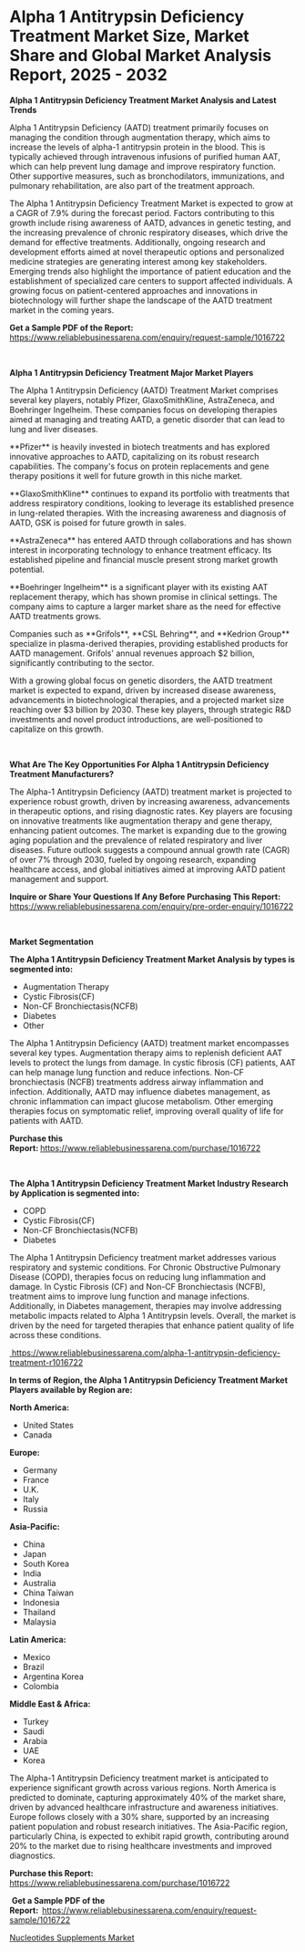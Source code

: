 <p><h1>Alpha 1 Antitrypsin Deficiency Treatment Market Size, Market Share and Global Market Analysis Report, 2025 - 2032</h1></p><p><strong>Alpha 1 Antitrypsin Deficiency Treatment Market Analysis and Latest Trends</strong></p>
<p><p>Alpha 1 Antitrypsin Deficiency (AATD) treatment primarily focuses on managing the condition through augmentation therapy, which aims to increase the levels of alpha-1 antitrypsin protein in the blood. This is typically achieved through intravenous infusions of purified human AAT, which can help prevent lung damage and improve respiratory function. Other supportive measures, such as bronchodilators, immunizations, and pulmonary rehabilitation, are also part of the treatment approach.</p><p>The Alpha 1 Antitrypsin Deficiency Treatment Market is expected to grow at a CAGR of 7.9% during the forecast period. Factors contributing to this growth include rising awareness of AATD, advances in genetic testing, and the increasing prevalence of chronic respiratory diseases, which drive the demand for effective treatments. Additionally, ongoing research and development efforts aimed at novel therapeutic options and personalized medicine strategies are generating interest among key stakeholders. Emerging trends also highlight the importance of patient education and the establishment of specialized care centers to support affected individuals. A growing focus on patient-centered approaches and innovations in biotechnology will further shape the landscape of the AATD treatment market in the coming years.</p></p>
<p><strong>Get a Sample PDF of the Report:&nbsp;</strong> <a href="https://www.reliablebusinessarena.com/enquiry/request-sample/1016722?utm_campaign=2137&utm_medium=2&utm_source=Github&utm_content=ia&utm_term=08032025&utm_id=alpha-1-antitrypsin-deficiency-treatment">https://www.reliablebusinessarena.com/enquiry/request-sample/1016722</a></p>
<p>&nbsp;</p>
<p><strong>Alpha 1 Antitrypsin Deficiency Treatment Major Market Players</strong></p>
<p><p>The Alpha 1 Antitrypsin Deficiency (AATD) Treatment Market comprises several key players, notably Pfizer, GlaxoSmithKline, AstraZeneca, and Boehringer Ingelheim. These companies focus on developing therapies aimed at managing and treating AATD, a genetic disorder that can lead to lung and liver diseases.</p><p>**Pfizer** is heavily invested in biotech treatments and has explored innovative approaches to AATD, capitalizing on its robust research capabilities. The company's focus on protein replacements and gene therapy positions it well for future growth in this niche market.</p><p>**GlaxoSmithKline** continues to expand its portfolio with treatments that address respiratory conditions, looking to leverage its established presence in lung-related therapies. With the increasing awareness and diagnosis of AATD, GSK is poised for future growth in sales.</p><p>**AstraZeneca** has entered AATD through collaborations and has shown interest in incorporating technology to enhance treatment efficacy. Its established pipeline and financial muscle present strong market growth potential.</p><p>**Boehringer Ingelheim** is a significant player with its existing AAT replacement therapy, which has shown promise in clinical settings. The company aims to capture a larger market share as the need for effective AATD treatments grows.</p><p>Companies such as **Grifols**, **CSL Behring**, and **Kedrion Group** specialize in plasma-derived therapies, providing established products for AATD management. Grifols' annual revenues approach $2 billion, significantly contributing to the sector.</p><p>With a growing global focus on genetic disorders, the AATD treatment market is expected to expand, driven by increased disease awareness, advancements in biotechnological therapies, and a projected market size reaching over $3 billion by 2030. These key players, through strategic R&D investments and novel product introductions, are well-positioned to capitalize on this growth.</p></p>
<p>&nbsp;</p>
<p><strong>What Are The Key Opportunities For Alpha 1 Antitrypsin Deficiency Treatment Manufacturers?</strong></p>
<p><p>The Alpha-1 Antitrypsin Deficiency (AATD) treatment market is projected to experience robust growth, driven by increasing awareness, advancements in therapeutic options, and rising diagnostic rates. Key players are focusing on innovative treatments like augmentation therapy and gene therapy, enhancing patient outcomes. The market is expanding due to the growing aging population and the prevalence of related respiratory and liver diseases. Future outlook suggests a compound annual growth rate (CAGR) of over 7% through 2030, fueled by ongoing research, expanding healthcare access, and global initiatives aimed at improving AATD patient management and support.</p></p>
<p><strong>Inquire or Share Your Questions If Any Before Purchasing This Report:</strong> <a href="https://www.reliablebusinessarena.com/enquiry/pre-order-enquiry/1016722?utm_campaign=2137&utm_medium=2&utm_source=Github&utm_content=ia&utm_term=08032025&utm_id=alpha-1-antitrypsin-deficiency-treatment">https://www.reliablebusinessarena.com/enquiry/pre-order-enquiry/1016722</a></p>
<p>&nbsp;</p>
<p><strong>Market Segmentation</strong></p>
<p><strong>The Alpha 1 Antitrypsin Deficiency Treatment Market Analysis by types is segmented into:</strong></p>
<p><ul><li>Augmentation Therapy</li><li>Cystic Fibrosis(CF)</li><li>Non-CF Bronchiectasis(NCFB)</li><li>Diabetes</li><li>Other</li></ul></p>
<p><p>The Alpha 1 Antitrypsin Deficiency (AATD) treatment market encompasses several key types. Augmentation therapy aims to replenish deficient AAT levels to protect the lungs from damage. In cystic fibrosis (CF) patients, AAT can help manage lung function and reduce infections. Non-CF bronchiectasis (NCFB) treatments address airway inflammation and infection. Additionally, AATD may influence diabetes management, as chronic inflammation can impact glucose metabolism. Other emerging therapies focus on symptomatic relief, improving overall quality of life for patients with AATD.</p></p>
<p><strong>Purchase this Report:&nbsp;</strong><a href="https://www.reliablebusinessarena.com/purchase/1016722?utm_campaign=2137&utm_medium=2&utm_source=Github&utm_content=ia&utm_term=08032025&utm_id=alpha-1-antitrypsin-deficiency-treatment">https://www.reliablebusinessarena.com/purchase/1016722</a></p>
<p>&nbsp;</p>
<p><strong>The Alpha 1 Antitrypsin Deficiency Treatment Market Industry Research by Application is segmented into:</strong></p>
<p><ul><li>COPD</li><li>Cystic Fibrosis(CF)</li><li>Non-CF Bronchiectasis(NCFB)</li><li>Diabetes</li></ul></p>
<p><p>The Alpha 1 Antitrypsin Deficiency treatment market addresses various respiratory and systemic conditions. For Chronic Obstructive Pulmonary Disease (COPD), therapies focus on reducing lung inflammation and damage. In Cystic Fibrosis (CF) and Non-CF Bronchiectasis (NCFB), treatment aims to improve lung function and manage infections. Additionally, in Diabetes management, therapies may involve addressing metabolic impacts related to Alpha 1 Antitrypsin levels. Overall, the market is driven by the need for targeted therapies that enhance patient quality of life across these conditions.</p></p>
<p><a href="https://www.reliablebusinessarena.com/alpha-1-antitrypsin-deficiency-treatment-r1016722?utm_campaign=2137&utm_medium=2&utm_source=Github&utm_content=ia&utm_term=08032025&utm_id=alpha-1-antitrypsin-deficiency-treatment">&nbsp;https://www.reliablebusinessarena.com/alpha-1-antitrypsin-deficiency-treatment-r1016722</a></p>
<p><strong>In terms of Region, the Alpha 1 Antitrypsin Deficiency Treatment Market Players available by Region are:</strong></p>
<p>
    <p> <strong> North America: </strong>
        <ul>
            <li>United States</li>
            <li>Canada</li>
        </ul>
        </p> 
    <p> <strong> Europe: </strong>
        <ul>
            <li>Germany</li>
            <li>France</li>
            <li>U.K.</li>
            <li>Italy</li>
            <li>Russia</li>
        </ul>
        </p> 
    <p> <strong> Asia-Pacific: </strong>
        <ul>
            <li>China</li>
            <li>Japan</li>
            <li>South Korea</li>
            <li>India</li>
            <li>Australia</li>
            <li>China Taiwan</li>
            <li>Indonesia</li>
            <li>Thailand</li>
            <li>Malaysia</li>
        </ul>
        </p> 
    <p> <strong> Latin America: </strong>
        <ul>
            <li>Mexico</li>
            <li>Brazil</li>
            <li>Argentina Korea</li>
            <li>Colombia</li>
        </ul>
        </p> 
    <p> <strong> Middle East & Africa: </strong>
        <ul>
            <li>Turkey</li>
            <li>Saudi</li>
            <li>Arabia</li>
            <li>UAE</li>
            <li>Korea</li>
        </ul>
    </p>
    </p>
<p><p>The Alpha-1 Antitrypsin Deficiency treatment market is anticipated to experience significant growth across various regions. North America is predicted to dominate, capturing approximately 40% of the market share, driven by advanced healthcare infrastructure and awareness initiatives. Europe follows closely with a 30% share, supported by an increasing patient population and robust research initiatives. The Asia-Pacific region, particularly China, is expected to exhibit rapid growth, contributing around 20% to the market due to rising healthcare investments and improved diagnostics.</p></p>
<p><strong>Purchase this Report: </strong><a href="https://www.reliablebusinessarena.com/purchase/1016722?utm_campaign=2137&utm_medium=2&utm_source=Github&utm_content=ia&utm_term=08032025&utm_id=alpha-1-antitrypsin-deficiency-treatment">https://www.reliablebusinessarena.com/purchase/1016722</a></p>
<p>&nbsp;<strong>Get a Sample PDF of the Report:&nbsp;&nbsp;</strong><a href="https://www.reliablebusinessarena.com/enquiry/request-sample/1016722?utm_campaign=2137&utm_medium=2&utm_source=Github&utm_content=ia&utm_term=08032025&utm_id=alpha-1-antitrypsin-deficiency-treatment">https://www.reliablebusinessarena.com/enquiry/request-sample/1016722</a></p>
<p><strong></strong></p>
<p><p><a href="https://github.com/tamvrosiya/Market-Research-Report-List-6/blob/main/nucleotides-supplements-market.md?utm_campaign=2137&utm_medium=2&utm_source=Github&utm_content=ia&utm_term=08032025&utm_id=alpha-1-antitrypsin-deficiency-treatment">Nucleotides Supplements Market</a></p></p>
